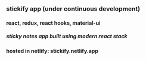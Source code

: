 ### stickify app (under continuous development)
#### react, redux, react hooks, material-ui
##### sticky notes app built using modern react stack
#### hosted in netlify: stickify.netlify.app

